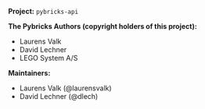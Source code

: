 **Project:** `pybricks-api`

**The Pybricks Authors (copyright holders of this project):**
- Laurens Valk
- David Lechner
- LEGO System A/S

**Maintainers:**
- Laurens Valk (@laurensvalk)
- David Lechner (@dlech)
